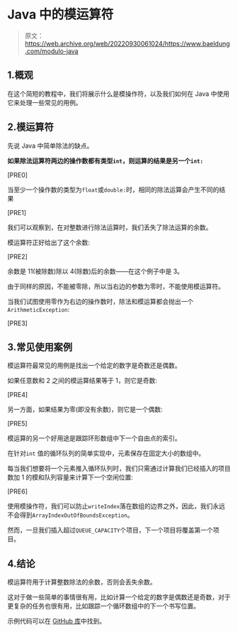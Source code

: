 # Java 中的模运算符

> 原文：<https://web.archive.org/web/20220930061024/https://www.baeldung.com/modulo-java>

## 1.概观

在这个简短的教程中，我们将展示什么是模操作符，以及我们如何在 Java 中使用它来处理一些常见的用例。

## 2.模运算符

先说 Java 中简单除法的缺点。

**如果除法运算符两边的操作数都有类型`int`，则运算的结果是另一个`int:`**

[PRE0]

当至少一个操作数的类型为`float`或`double:`时，相同的除法运算会产生不同的结果

[PRE1]

我们可以观察到，在对整数进行除法运算时，我们丢失了除法运算的余数。

模运算符正好给出了这个余数:

[PRE2]

余数是 11(被除数)除以 4(除数)后的余数——在这个例子中是 3。

由于同样的原因，不能被零除，所以当右边的参数为零时，不能使用模运算符。

当我们试图使用零作为右边的操作数时，除法和模运算都会抛出一个`ArithmeticException`:

[PRE3]

## 3.常见使用案例

模运算符最常见的用例是找出一个给定的数字是奇数还是偶数。

如果任意数和 2 之间的模运算结果等于 1，则它是奇数:

[PRE4]

另一方面，如果结果为零(即没有余数)，则它是一个偶数:

[PRE5]

模运算的另一个好用途是跟踪环形数组中下一个自由点的索引。

在针对`int` 值的循环队列的简单实现中，元素保存在固定大小的数组中。

每当我们想要将一个元素推入循环队列时，我们只需通过计算我们已经插入的项目数加 1 的模和队列容量来计算下一个空闲位置:

[PRE6]

使用模操作符，我们可以防止`writeIndex`落在数组的边界之外，因此，我们永远不会得到`ArrayIndexOutOfBoundsException`。

然而，一旦我们插入超过`QUEUE_CAPACITY`个项目，下一个项目将覆盖第一个项目。

## 4.结论

模运算符用于计算整数除法的余数，否则会丢失余数。

这对于做一些简单的事情很有用，比如计算一个给定的数字是偶数还是奇数，对于更复杂的任务也很有用，比如跟踪一个循环数组中的下一个书写位置。

示例代码可以在 [GitHub 库](https://web.archive.org/web/20220930182435/https://github.com/eugenp/tutorials/tree/master/core-java-modules/core-java-lang-operators)中找到。
